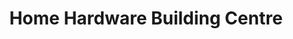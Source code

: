 ---
title: "Home Hardware Building Centre"
url: /carbonear/home-hardware-building-centre/
shop: Baumarkt
---